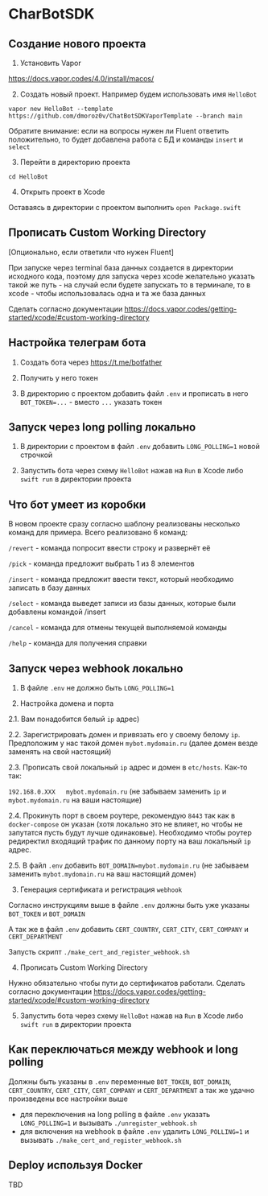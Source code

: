 # CharBotSDK

## Создание нового проекта

1. Установить Vapor

https://docs.vapor.codes/4.0/install/macos/

2. Cоздать новый проект. Например будем использовать имя `HelloBot`

`vapor new HelloBot --template https://github.com/dmoroz0v/ChatBotSDKVaporTemplate --branch main`

Обратите внимание: если на вопросы нужен ли Fluent ответить положительно, то будет добавлена работа с БД и команды `insert` и `select`

3. Перейти в директорию проекта

`cd HelloBot`

4. Открыть проект в Xcode

Оставаясь в директории с проектом выполнить `open Package.swift`

## Прописать Custom Working Directory

[Опционально, если ответили что нужен Fluent]

При запуске через terminal база данных создается в директории исходного кода, поэтому для запуска через xcode желательно указать такой же путь - на случай если будете запускать то в терминале, то в xcode - чтобы использовалась одна и та же база данных

Сделать согласно документации https://docs.vapor.codes/getting-started/xcode/#custom-working-directory

## Настройка телеграм бота

1. Создать бота через https://t.me/botfather

2. Получить у него токен

3. В директорию с проектом добавить файл `.env` и прописать в него `BOT_TOKEN=...` - вместо `...` указать токен

## Запуск через long polling локально

1. В директории с проектом в файл `.env` добавить `LONG_POLLING=1` новой строчкой

2. Запустить бота через схему `HelloBot` нажав на `Run` в Xcode либо `swift run` в директории проекта

## Что бот умеет из коробки

В новом проекте сразу согласно шаблону реализованы несколько команд для примера. Всего реализовано 6 команд:

`/revert` - команда попросит ввести строку и развернёт её

`/pick` - команда предложит выбрать 1 из 8 элементов

`/insert` - команда предложит ввести текст, который необходимо записать в базу данных

`/select` - команда выведет записи из базы данных, которые были добавлены командой /insert

`/cancel` - команда для отмены текущей выполняемой команды

`/help` - команда для получения справки

## Запуск через webhook локально

1. В файле `.env` не должно быть `LONG_POLLING=1`

2. Настройка домена и порта

2.1. Вам понадобится белый `ip` адрес)

2.2. Зарегистрировать домен и привязать его у своему белому `ip`. Предположим у нас такой домен `mybot.mydomain.ru` (далее домен везде заменять на свой настоящий)

2.3. Прописать свой локальный `ip` адрес и домен в `etc/hosts`. Как-то так:

`192.168.0.XXX   mybot.mydomain.ru` (не забываем заменить `ip` и `mybot.mydomain.ru` на ваши настоящие)

2.4. Прокинуть порт в своем роутере, рекомендую `8443` так как в `docker-compose` он указан (хотя локально это не влияет, но чтобы не запутатся пусть будут лучше одинаковые). Необходимо чтобы роутер редиректил входящий трафик по данному порту на ваш локальный `ip` адрес.

2.5. В файл `.env` добавить `BOT_DOMAIN=mybot.mydomain.ru` (не забываем заменить `mybot.mydomain.ru` на ваш настоящий домен)

3. Генерация сертификата и регистрация `webhook`

Согласно инструкциям выше в файле `.env` должны быть уже указаны `BOT_TOKEN` и `BOT_DOMAIN`

А так же в файл `.env` добавить `CERT_COUNTRY`, `CERT_CITY`, `CERT_COMPANY` и `CERT_DEPARTMENT`

Запусть скрипт `./make_cert_and_register_webhook.sh`

4. Прописать Custom Working Directory

Нужно обязательно чтобы пути до сертификатов работали. Сделать согласно документации https://docs.vapor.codes/getting-started/xcode/#custom-working-directory

5. Запустить бота через схему `HelloBot` нажав на `Run` в Xcode либо `swift run` в директории проекта

## Как переключаться между webhook и long polling

Должны быть указаны в `.env` переменные `BOT_TOKEN`, `BOT_DOMAIN`, `CERT_COUNTRY`, `CERT_CITY`, `CERT_COMPANY` и `CERT_DEPARTMENT` а так же удачно произведены все настройки выше

- для переключения на long polling в файле `.env` указать `LONG_POLLING=1` и вызывать `./unregister_webhook.sh`
- для включения на webhook в файле `.env` удалить `LONG_POLLING=1` и вызывать `./make_cert_and_register_webhook.sh`

## Deploy используя Docker

TBD